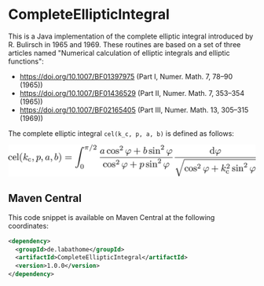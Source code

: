 # CompleteEllipticIntegral
This is a Java implementation of the complete elliptic integral introduced by R. Bulirsch in 1965 and 1969.
These routines are based on a set of three articles named "Numerical calculation of elliptic integrals and elliptic functions":
 * https://doi.org/10.1007/BF01397975 (Part I, Numer. Math. 7, 78–90 (1965))
 * https://doi.org/10.1007/BF01436529 (Part II, Numer. Math. 7, 353–354 (1965))
 * https://doi.org/10.1007/BF02165405 (Part III, Numer. Math. 13, 305–315 (1969))

The complete elliptic integral `cel(k_c, p, a, b)` is defined as follows:

![complete elliptic integral](eqn/cel.png)

## Maven Central
This code snippet is available on Maven Central at the following coordinates:

```xml
<dependency>
  <groupId>de.labathome</groupId>
  <artifactId>CompleteEllipticIntegral</artifactId>
  <version>1.0.0</version>
</dependency>
```
